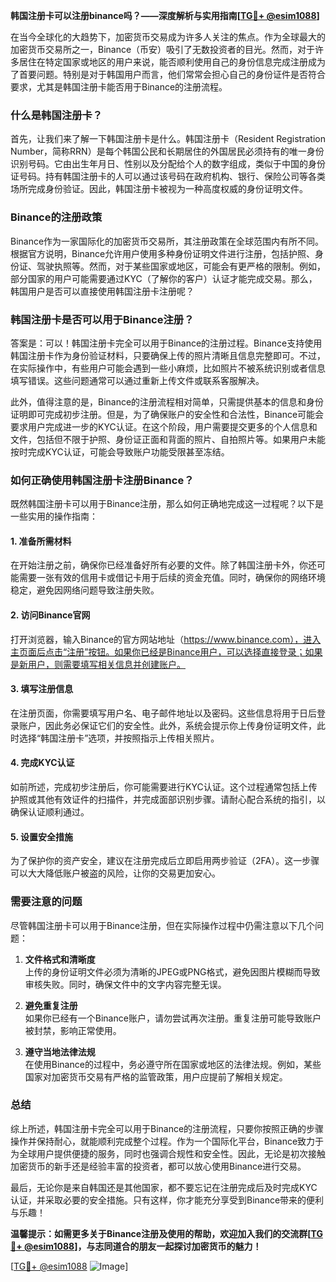 **韩国注册卡可以注册binance吗？——深度解析与实用指南[[TG💪+ @esim1088](https://t.me/s/esim1088)]**

在当今全球化的大趋势下，加密货币交易成为许多人关注的焦点。作为全球最大的加密货币交易所之一，Binance（币安）吸引了无数投资者的目光。然而，对于许多居住在特定国家或地区的用户来说，能否顺利使用自己的身份信息完成注册成为了首要问题。特别是对于韩国用户而言，他们常常会担心自己的身份证件是否符合要求，尤其是韩国注册卡能否用于Binance的注册流程。

### 什么是韩国注册卡？

首先，让我们来了解一下韩国注册卡是什么。韩国注册卡（Resident Registration Number，简称RRN）是每个韩国公民和长期居住的外国居民必须持有的唯一身份识别号码。它由出生年月日、性别以及分配给个人的数字组成，类似于中国的身份证号码。持有韩国注册卡的人可以通过该号码在政府机构、银行、保险公司等各类场所完成身份验证。因此，韩国注册卡被视为一种高度权威的身份证明文件。

### Binance的注册政策

Binance作为一家国际化的加密货币交易所，其注册政策在全球范围内有所不同。根据官方说明，Binance允许用户使用多种身份证明文件进行注册，包括护照、身份证、驾驶执照等。然而，对于某些国家或地区，可能会有更严格的限制。例如，部分国家的用户可能需要通过KYC（了解你的客户）认证才能完成交易。那么，韩国用户是否可以直接使用韩国注册卡注册呢？

### 韩国注册卡是否可以用于Binance注册？

答案是：可以！韩国注册卡完全可以用于Binance的注册过程。Binance支持使用韩国注册卡作为身份验证材料，只要确保上传的照片清晰且信息完整即可。不过，在实际操作中，有些用户可能会遇到一些小麻烦，比如照片不被系统识别或者信息填写错误。这些问题通常可以通过重新上传文件或联系客服解决。

此外，值得注意的是，Binance的注册流程相对简单，只需提供基本的信息和身份证明即可完成初步注册。但是，为了确保账户的安全性和合法性，Binance可能会要求用户完成进一步的KYC认证。在这个阶段，用户需要提交更多的个人信息和文件，包括但不限于护照、身份证正面和背面的照片、自拍照片等。如果用户未能按时完成KYC认证，可能会导致账户功能受限甚至冻结。

### 如何正确使用韩国注册卡注册Binance？

既然韩国注册卡可以用于Binance注册，那么如何正确地完成这一过程呢？以下是一些实用的操作指南：

#### 1. **准备所需材料**
在开始注册之前，确保你已经准备好所有必要的文件。除了韩国注册卡外，你还可能需要一张有效的信用卡或借记卡用于后续的资金充值。同时，确保你的网络环境稳定，避免因网络问题导致注册失败。

#### 2. **访问Binance官网**
打开浏览器，输入Binance的官方网站地址（https://www.binance.com），进入主页面后点击“注册”按钮。如果你已经是Binance用户，可以选择直接登录；如果是新用户，则需要填写相关信息并创建账户。

#### 3. **填写注册信息**
在注册页面，你需要填写用户名、电子邮件地址以及密码。这些信息将用于日后登录账户，因此务必保证它们的安全性。此外，系统会提示你上传身份证明文件，此时选择“韩国注册卡”选项，并按照指示上传相关照片。

#### 4. **完成KYC认证**
如前所述，完成初步注册后，你可能需要进行KYC认证。这个过程通常包括上传护照或其他有效证件的扫描件，并完成面部识别步骤。请耐心配合系统的指引，以确保认证顺利通过。

#### 5. **设置安全措施**
为了保护你的资产安全，建议在注册完成后立即启用两步验证（2FA）。这一步骤可以大大降低账户被盗的风险，让你的交易更加安心。

### 需要注意的问题

尽管韩国注册卡可以用于Binance注册，但在实际操作过程中仍需注意以下几个问题：

1. **文件格式和清晰度**  
   上传的身份证明文件必须为清晰的JPEG或PNG格式，避免因图片模糊而导致审核失败。同时，确保文件中的文字内容完整无误。

2. **避免重复注册**  
   如果你已经有一个Binance账户，请勿尝试再次注册。重复注册可能导致账户被封禁，影响正常使用。

3. **遵守当地法律法规**  
   在使用Binance的过程中，务必遵守所在国家或地区的法律法规。例如，某些国家对加密货币交易有严格的监管政策，用户应提前了解相关规定。

### 总结

综上所述，韩国注册卡完全可以用于Binance的注册流程，只要你按照正确的步骤操作并保持耐心，就能顺利完成整个过程。作为一个国际化平台，Binance致力于为全球用户提供便捷的服务，同时也强调合规性和安全性。因此，无论是初次接触加密货币的新手还是经验丰富的投资者，都可以放心使用Binance进行交易。

最后，无论你是来自韩国还是其他国家，都不要忘记在注册完成后及时完成KYC认证，并采取必要的安全措施。只有这样，你才能充分享受到Binance带来的便利与乐趣！

**温馨提示：如需更多关于Binance注册及使用的帮助，欢迎加入我们的交流群[[TG💪+ @esim1088](https://t.me/s/esim1088)]，与志同道合的朋友一起探讨加密货币的魅力！**

[[TG💪+ @esim1088](https://t.me/s/esim1088) ![Image](https://i.postimg.cc/4NQfJmqS/Snipaste-2025-05-13-00-14-12.png)]